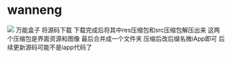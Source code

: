 # wanneng
<img src="http://47.111.127.101/assets/upload/images/chouren_64804dae30bd2.jpg">
万能盒子
将源码下载
下载完成后将其中res压缩包和src压缩包解压出来
这两个压缩包是界面资源和图像
最后合并成一个文件夹
压缩后改后缀名微iApp即可
后续更新源码可能不是iapp代码了
